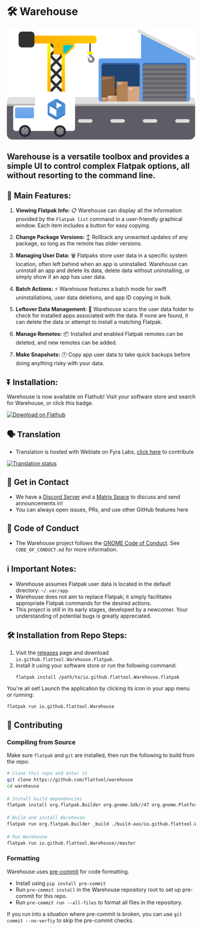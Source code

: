 # 🛠️ Warehouse

![Image banner in the style of GNOME art showing a box truck, tower crane, and storage garage sat on and next to a road.](readme_banner.svg)

## Warehouse is a versatile toolbox and provides a simple UI to control complex Flatpak options, all without resorting to the command line.

## 🚀 Main Features:

1. **Viewing Flatpak Info:** 📋 Warehouse can display all the information provided by the `Flatpak list` command in a user-friendly graphical window. Each item includes a button for easy copying.

2. **Change Package Versions:** ↕️ Rollback any unwanted updates of any package, so long as the remote has older versions.

3. **Managing User Data:** 🗑️ Flatpaks store user data in a specific system location, often left behind when an app is uninstalled. Warehouse can uninstall an app and delete its data, delete data without uninstalling, or simply show if an app has user data.

4. **Batch Actions:** ⚡ Warehouse features a batch mode for swift uninstallations, user data deletions, and app ID copying in bulk.

5. **Leftover Data Management:** 📁 Warehouse scans the user data folder to check for installed apps associated with the data. If none are found, it can delete the data or attempt to install a matching Flatpak.

6. **Manage Remotes:** 📦 Installed and enabled Flatpak remotes can be deleted, and new remotes can be added.

7. **Make Snapshots:** 🕐 Copy app user data to take quick backups before doing anything risky with your data.

## ⏬ Installation:

Warehouse is now available on Flathub! Visit your software store and search for Warehouse, or click this badge.

<a href=https://flathub.org/apps/io.github.flattool.Warehouse><img width='240' alt='Download on Flathub' src='https://flathub.org/api/badge?locale=en'/></a>

## 🗣️ Translation
- Translation is hosted with Weblate on Fyra Labs, [click here](https://weblate.fyralabs.com/projects/flattool/warehouse/) to contribute

<a href="https://weblate.fyralabs.com/engage/flattool/">
<img src="https://weblate.fyralabs.com/widget/flattool/warehouse/multi-auto.svg" alt="Translation status" />
</a>

## 💬 Get in Contact
- We have a [Discord Server](https://discord.gg/Sq85C42Xkt) and a [Matrix Space](https://matrix.to/#/#warehouse-development:matrix.org) to discuss and send announcements in!
- You can always open issues, PRs, and use other GitHub features here

## 📜 Code of Conduct
- The Warehouse project follows the [GNOME Code of Conduct](https://conduct.gnome.org/). See `CODE_OF_CONDUCT.md` for more information.

## ℹ️ Important Notes:
- Warehouse assumes Flatpak user data is located in the default directory: `~/.var/app`.
- Warehouse does not aim to replace Flatpak; it simply facilitates appropriate Flatpak commands for the desired actions.
- This project is still in its early stages, developed by a newcomer. Your understanding of potential bugs is greatly appreciated.

## 🛠️ Installation from Repo Steps:

1. Visit the [releases](https://github.com/flattool/warehouse/releases) page and download `io.github.flattool.Warehouse.Flatpak`.
2. Install it using your software store or run the following command:
   ```shell
   flatpak install /path/to/io.github.flattool.Warehouse.flatpak
   ```
You're all set! Launch the application by clicking its icon in your app menu or running:
```shell
flatpak run io.github.flattool.Warehouse
```

## 👥 Contributing

### Compiling from Source

Make sure `flatpak` and `git` are installed, then run the following to build from the repo:
```bash
# Clone this repo and enter it
git clone https://github.com/flattool/warehouse
cd warehouse

# Install build dependencies
flatpak install org.flatpak.Builder org.gnome.Sdk//47 org.gnome.Platform//47 -y

# Build and install Warehouse
flatpak run org.flatpak.Builder _build ./build-aux/io.github.flattool.Warehouse.json --install --user --force-clean

# Run Warehouse
flatpak run io.github.flattool.Warehouse//master
```

### Formatting

Warehouse uses [pre-commit](https://pre-commit.com/) for code formatting.
- Install using `pip install pre-commit`
- Run `pre-commit install` in the Warehouse repository root to set up pre-commit for this repo.
- Run `pre-commit run --all-files` to format all files in the repository.

If you run into a situation where pre-commit is broken, you can use `git commit --no-verfiy` to skip the pre-commit checks.
